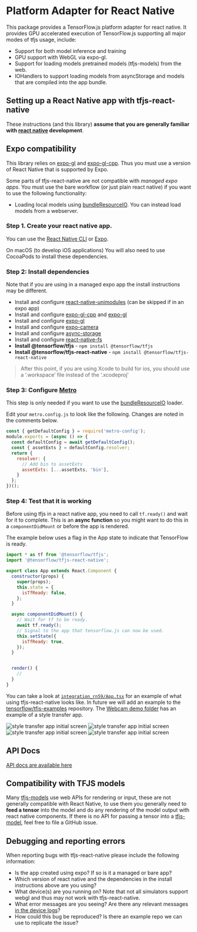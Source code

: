 # Platform Adapter for React Native

This package provides a TensorFlow.js platform adapter for react native. It
provides GPU accelerated execution of TensorFlow.js supporting all major modes
of tfjs usage, include:
  - Support for both model inference and training
  - GPU support with WebGL via expo-gl.
  - Support for loading models pretrained models (tfjs-models) from the web.
  - IOHandlers to support loading models from asyncStorage and models
    that are compiled into the app bundle.

## Setting up a React Native app with tfjs-react-native

These instructions (and this library) **assume that you are generally familiar with [react native](https://facebook.github.io/react-native/) development**.

## Expo compatibility

This library relies on [expo-gl](https://github.com/expo/expo/tree/master/packages/expo-gl) and [expo-gl-cpp](https://github.com/expo/expo/tree/master/packages/expo-gl-cpp). Thus you must use a version of React Native that is supported by Expo.

Some parts of tfjs-react-native are not compatible with _managed expo apps_. You must use the bare workflow (or just plain react native) if you want to use the following functionality:
 - Loading local models using [bundleResourceIO](https://js.tensorflow.org/api_react_native/latest/#bundleResourceIO). You can instead load models from a webserver.

### Step 1. Create your react native app.

You can use the [React Native CLI](https://facebook.github.io/react-native/docs/getting-started) or [Expo](https://expo.io/).

On macOS (to develop iOS applications) You will also need to use CocoaPods to install these dependencies.

### Step 2: Install dependencies

Note that if you are using in a managed expo app the install instructions may be different.

  - Install and configure [react-native-unimodules](https://github.com/unimodules/react-native-unimodules) (can be skipped if in an expo app)
  - Install and configure [expo-gl-cpp](https://github.com/expo/expo/tree/master/packages/expo-gl-cpp) and [expo-gl](https://github.com/expo/expo/tree/master/packages/expo-gl)
  - Install and configure [expo-gl](https://github.com/expo/expo/tree/master/packages/expo-gl)
  - Install and configure [expo-camera](https://www.npmjs.com/package/expo-camera)
  - Install and configure [async-storage](https://github.com/react-native-community/async-storage)
  - Install and configure [react-native-fs](https://www.npmjs.com/package/react-native-fs)
  - **Install @tensorflow/tfjs** - `npm install @tensorflow/tfjs`
  - **Install @tensorflow/tfjs-react-native** - `npm install @tensorflow/tfjs-react-native`


> After this point, if you are using Xcode to build for ios, you should use a ‘.workspace’ file instead of the ‘.xcodeproj’

### Step 3: Configure [Metro](https://facebook.github.io/metro/)

This step is only needed if you want to use the [bundleResourceIO](https://js.tensorflow.org/api_react_native/latest/#bundleResourceIO) loader.

Edit your `metro.config.js` to look like the following. Changes are noted in
the comments below.

```js
const { getDefaultConfig } = require('metro-config');
module.exports = (async () => {
  const defaultConfig = await getDefaultConfig();
  const { assetExts } = defaultConfig.resolver;
  return {
    resolver: {
      // Add bin to assetExts
      assetExts: [...assetExts, 'bin'],
    }
  };
})();
```

### Step 4: Test that it is working

Before using tfjs in a react native app, you need to call `tf.ready()` and wait for it to complete. This is an **async function** so you might want to do this in a `componentDidMount` or before the app is rendered.

The example below uses a flag in the App state to indicate that TensorFlow is ready.


```js
import * as tf from '@tensorflow/tfjs';
import '@tensorflow/tfjs-react-native';

export class App extends React.Component {
  constructor(props) {
    super(props);
    this.state = {
      isTfReady: false,
    };
  }

  async componentDidMount() {
    // Wait for tf to be ready.
    await tf.ready();
    // Signal to the app that tensorflow.js can now be used.
    this.setState({
      isTfReady: true,
    });
  }


  render() {
    //
  }
}
```

You can take a look at [`integration_rn59/App.tsx`](integration_rn59/App.tsx) for an example of what using tfjs-react-native looks like. In future we will add an example to the [tensorflow/tfjs-examples](https://github.com/tensorflow/tfjs-examples) repository.
The [Webcam demo folder](integration_rn59/components/webcam) has an example of a style transfer app.

![style transfer app initial screen](images/rn-styletransfer_1.jpg)
![style transfer app initial screen](images/rn-styletransfer_2.jpg)
![style transfer app initial screen](images/rn-styletransfer_3.jpg)
![style transfer app initial screen](images/rn-styletransfer_4.jpg)


## API Docs

[API docs are available here](https://js.tensorflow.org/api_react_native/latest/)

## Compatibility with TFJS models

Many [tfjs-models](https://github.com/tensorflow/tfjs-models) use web APIs for rendering or input, these are not generally compatible with React Native, to use them you generally need to **feed a tensor** into the model and do any rendering of the model output with react native components. If there is no API for passing a tensor into a [tfjs-model](https://github.com/tensorflow/tfjs-models), feel free to file a GitHub issue.

## Debugging and reporting errors

When reporting bugs with tfjs-react-native please include the following information:

  - Is the app created using expo? If so is it a managed or bare app?
  - Which version of react native and the dependencies in the install instructions above are you using?
  - What device(s) are you running on? Note that not all simulators support webgl and thus may not work with tfjs-react-native.
  - What error messages are you seeing? Are there any relevant messages [in the device logs](https://reactnative.dev/docs/debugging#accessing-console-logs)?
  - How could this bug be reproduced? Is there an example repo we can use to replicate the issue?
